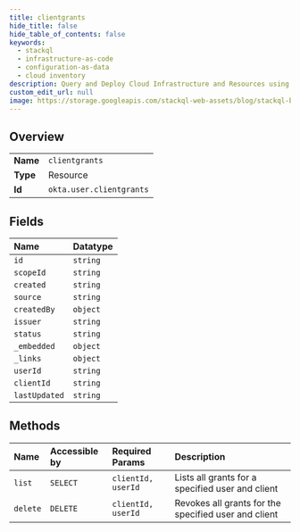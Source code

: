 ```yaml
---
title: clientgrants
hide_title: false
hide_table_of_contents: false
keywords:
  - stackql
  - infrastructure-as-code
  - configuration-as-data
  - cloud inventory
description: Query and Deploy Cloud Infrastructure and Resources using SQL
custom_edit_url: null
image: https://storage.googleapis.com/stackql-web-assets/blog/stackql-blog-post-featured-image.png
---
```

  
    

## Overview
<table><tbody>
<tr><td><b>Name</b></td><td><code>clientgrants</code></td></tr>
<tr><td><b>Type</b></td><td>Resource</td></tr>
<tr><td><b>Id</b></td><td><code>okta.user.clientgrants</code></td></tr>
</tbody></table>

## Fields
| Name | Datatype |
|:-----|:---------|
| `id` | `string` |
| `scopeId` | `string` |
| `created` | `string` |
| `source` | `string` |
| `createdBy` | `object` |
| `issuer` | `string` |
| `status` | `string` |
| `_embedded` | `object` |
| `_links` | `object` |
| `userId` | `string` |
| `clientId` | `string` |
| `lastUpdated` | `string` |
## Methods
| Name | Accessible by | Required Params | Description |
|:-----|:--------------|:----------------|:------------|
| `list` | `SELECT` | `clientId, userId` | Lists all grants for a specified user and client |
| `delete` | `DELETE` | `clientId, userId` | Revokes all grants for the specified user and client |
